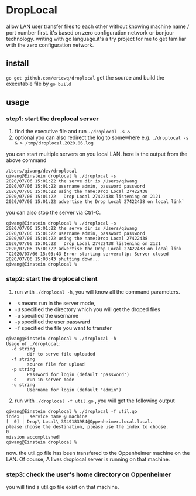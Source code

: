 # DropLocal

allow LAN user transfer files to each other without knowing machine name / port number first. it's based on zero configuration network or bonjour technology. writing with go language.it's a try project for me to get familiar with the zero configuration network.

## install
```go get github.com/ericwq/droplocal```
get the source and build the executable file by 
```go build```

## usage

### step1: start the droplocal server
1. find the executive file and run ```./droplocal -s &```
2. optional you can also redirect the log to somewhere e.g. ```./droplocal -s & > /tmp/droplocal.2020.06.log```

you can start multiple servers on you local LAN. here is the output from the above command
```
/Users/qiwang/dev/droplocal
qiwang@Einstein droplocal % ./droplocal -s 
2020/07/06 15:01:22 the serve dir is /Users/qiwang
2020/07/06 15:01:22 username admin, password password
2020/07/06 15:01:22 using the name:Drop Local 27422438
2020/07/06 15:01:22   Drop Local 27422438 listening on 2121
2020/07/06 15:01:22 advertise the Drop Local 27422438 on local link`
```
you can also stop the server via Ctrl-C.
```
qiwang@Einstein droplocal % ./droplocal -s 
2020/07/06 15:01:22 the serve dir is /Users/qiwang
2020/07/06 15:01:22 username admin, password password
2020/07/06 15:01:22 using the name:Drop Local 27422438
2020/07/06 15:01:22   Drop Local 27422438 listening on 2121
2020/07/06 15:01:22 advertise the Drop Local 27422438 on local link
^C2020/07/06 15:03:43 Error starting server:ftp: Server closed
2020/07/06 15:03:43 shutting down...
qiwang@Einstein droplocal % 
```
### step2: start the droplocal client
1. run with `./droplocal -h`, you will know all the command parameters. 
- `-s` means run in the server mode, 
- `-d` specified the directory which you will get the droped files
- `-u` specified the username
- `-p` specified the user passward
- `-f` specified the file you want to transfer
```
qiwang@Einstein droplocal % ./droplocal -h
Usage of ./droplocal:
  -d string
    	dir to serve file uploaded
  -f string
    	source file for upload
  -p string
    	Password for login (default "password")
  -s	run in server mode
  -u string
    	Username for login (default "admin")
```
2. run with `./droplocal -f util.go` , you will get the following output
```
qiwang@Einstein droplocal % ./droplocal -f util.go
index |  service name @ machine
[  0] | Drop\ Local\ 3949183984@Oppenheimer.local.local.
please choose the destination, please use the index to choose.
0
mission accomplished!
qiwang@Einstein droplocal % 
```
now. the util.go file has been transfered to the Oppenheimer machine on the LAN. Of course, A lives droplocal server is running on that machine. 
### step3: check the user's home directory on Oppenheimer
you will find a util.go file exist on that machine.
